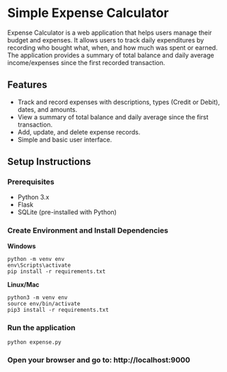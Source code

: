 # Simple Expense Calculator
Expense Calculator is a web application that helps users manage their budget and expenses. It allows users to track daily expenditures by recording who bought what, when, and how much was spent or earned. The application provides a summary of total balance and daily average income/expenses since the first recorded transaction.

## Features

- Track and record expenses with descriptions, types (Credit or Debit), dates, and amounts.
- View a summary of total balance and daily average since the first transaction.
- Add, update, and delete expense records.
- Simple and basic user interface.

## Setup Instructions

### Prerequisites

- Python 3.x
- Flask
- SQLite (pre-installed with Python)

### Create Environment and Install Dependencies

**Windows**

```shell
python -m venv env
env\Scripts\activate
pip install -r requirements.txt
```

**Linux/Mac**

```shell
python3 -m venv env
source env/bin/activate
pip3 install -r requirements.txt
```

### Run the application

```shell
python expense.py
```

### Open your browser and go to: http://localhost:9000
